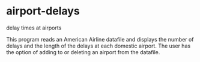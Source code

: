 # airport-delays
delay times at airports

This program reads an American Airline datafile and displays the number of delays and the length of the delays at each domestic airport.  The user has the option of adding to or deleting an airport from the datafile.
